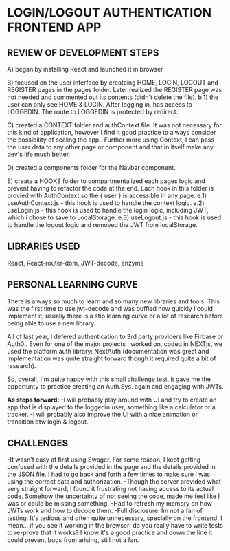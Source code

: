 # LOGIN/LOGOUT AUTHENTICATION FRONTEND APP

## REVIEW OF DEVELOPMENT STEPS

A) began by installing React and launched it in browser

B) focused on the user interface by createing HOME, LOGIN, LOGOUT and REGISTER pages in the pages folder. Later realized the REGISTER page was not needed and commented out its contents (didn't delete the file). 
    b.1) the user can only see HOME & LOGIN. After logging in, has access to LOGGEDIN. The route to LOGGEDIN is protected by redirect. 

C) created a CONTEXT folder and authContext file. It was not necessary for this kind of application, however I find it good practice to always consider the possibility of scaling the app.. Further more using Context, I can pass the user data to any other page or component and that in itself make any dev's life much better.  

D) created a components folder for the Navbar component.

E) create a HOOKS folder to compartmentalized each pages logic and prevent having to refactor the code at the end. Each hook in this folder is provied with AuthContext so the { user } is accessible in any page. 
    e.1) useAuthContext.js - this hook is used to handle the context logic. 
    e.2) useLogin.js - this hook is used to handle the login logic, including JWT, which i chose to save to LocalStorage. 
    e.3) useLogout.js - this hook is used to handle the logout logic and removed the JWT from localStorage.

## LIBRARIES USED
React, React-router-dom, JWT-decode, enzyme

## PERSONAL LEARNING CURVE
There is always so much to learn and so many new libraries and tools. This was the first time to use jwt-decode and was buffled how quickly I could implement it, usually there is a stip learning curve or a lot of research before being able to use a new library.

All of last year, I defered authentication to 3rd party providers like Firbase or Auth0.. Even for one of the major projects I worked on, coded in NEXTjs, we used the platform auth library: NextAuth (documentation was great and implementation was quite straight forward though it required quite a bit of research). 

So, overall, I'm quite happy with this small challenge test, it gave me the opportunty to practice creating an Auth.Sys. again and engaging with JWTs. 

**As steps forward:** 
-I will probably play around with UI and try to create an app that is displayed to the loggedin user, something like a calculator or a tracker. 
-I will probably also improve the UI with a nice animation or transition btw login & logout. 

## CHALLENGES
-It wasn't easy at first using Swager. For some reason, I kept getting confused with the details provided in the page and the details provided in the JSON file. I had to go back and forth a few times to make sure I was using the correct data and authorization.
-Though the server provided what very straight forward, I found it frustrating not having access to its actual code. Somehow the uncertainty of not seeing the code, made me feel like I was or could be missing something.
-Had to refresh my memory on how JWTs work and how to decode them.
-Full disclosure: Im not a fan of testing. It's tedious and often quite unnecessary, specially on the frontend. I mean... if you see it working in the browser: do you really have to write tests to re-prove that it works? I know it's a good practice and down the line it could prevent bugs from arising, still not a fan.